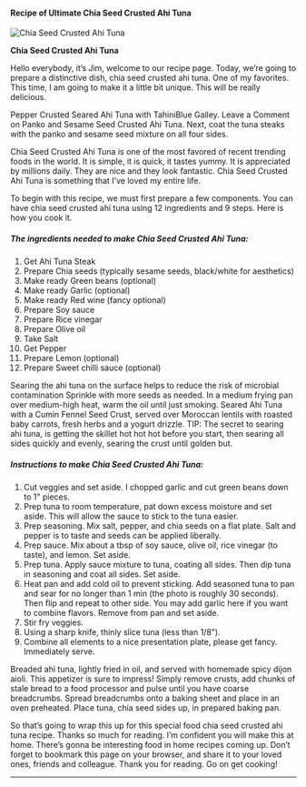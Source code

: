             

#### Recipe of Ultimate Chia Seed Crusted Ahi Tuna

![Chia Seed Crusted Ahi Tuna](https://img-global.cpcdn.com/recipes/57124b03854d295f/751x532cq70/chia-seed-crusted-ahi-tuna-recipe-main-photo.jpg)

**Chia Seed Crusted Ahi Tuna**

Hello everybody, it’s Jim, welcome to our recipe page. Today, we’re going to prepare a distinctive dish, chia seed crusted ahi tuna. One of my favorites. This time, I am going to make it a little bit unique. This will be really delicious.

Pepper Crusted Seared Ahi Tuna with TahiniBlue Galley. Leave a Comment on Panko and Sesame Seed Crusted Ahi Tuna. Next, coat the tuna steaks with the panko and sesame seed mixture on all four sides.

Chia Seed Crusted Ahi Tuna is one of the most favored of recent trending foods in the world. It is simple, it is quick, it tastes yummy. It is appreciated by millions daily. They are nice and they look fantastic. Chia Seed Crusted Ahi Tuna is something that I’ve loved my entire life.

To begin with this recipe, we must first prepare a few components. You can have chia seed crusted ahi tuna using 12 ingredients and 9 steps. Here is how you cook it.

##### The ingredients needed to make Chia Seed Crusted Ahi Tuna:

1.  Get Ahi Tuna Steak
2.  Prepare Chia seeds (typically sesame seeds, black/white for aesthetics)
3.  Make ready Green beans (optional)
4.  Make ready Garlic (optional)
5.  Make ready Red wine (fancy optional)
6.  Prepare Soy sauce
7.  Prepare Rice vinegar
8.  Prepare Olive oil
9.  Take Salt
10.  Get Pepper
11.  Prepare Lemon (optional)
12.  Prepare Sweet chilli sauce (optional)

Searing the ahi tuna on the surface helps to reduce the risk of microbial contamination Sprinkle with more seeds as needed. In a medium frying pan over medium-high heat, warm the oil until just smoking. Seared Ahi Tuna with a Cumin Fennel Seed Crust, served over Moroccan lentils with roasted baby carrots, fresh herbs and a yogurt drizzle. TIP: The secret to searing ahi tuna, is getting the skillet hot hot hot before you start, then searing all sides quickly and evenly, searing the crust until golden but.

##### Instructions to make Chia Seed Crusted Ahi Tuna:

1.  Cut veggies and set aside. I chopped garlic and cut green beans down to 1" pieces.
2.  Prep tuna to room temperature, pat down excess moisture and set aside. This will allow the sauce to stick to the tuna easier.
3.  Prep seasoning. Mix salt, pepper, and chia seeds on a flat plate. Salt and pepper is to taste and seeds can be applied liberally.
4.  Prep sauce. Mix about a tbsp of soy sauce, olive oil, rice vinegar (to taste), and lemon. Set aside.
5.  Prep tuna. Apply sauce mixture to tuna, coating all sides. Then dip tuna in seasoning and coat all sides. Set aside.
6.  Heat pan and add cold oil to prevent sticking. Add seasoned tuna to pan and sear for no longer than 1 min (the photo is roughly 30 seconds). Then flip and repeat to other side. You may add garlic here if you want to combine flavors. Remove from pan and set aside.
7.  Stir fry veggies.
8.  Using a sharp knife, thinly slice tuna (less than 1/8").
9.  Combine all elements to a nice presentation plate, please get fancy. Immediately serve.

Breaded ahi tuna, lightly fried in oil, and served with homemade spicy dijon aioli. This appetizer is sure to impress! Simply remove crusts, add chunks of stale bread to a food processor and pulse until you have coarse breadcrumbs. Spread breadcrumbs onto a baking sheet and place in an oven preheated. Place tuna, chia seed sides up, in prepared baking pan.

So that’s going to wrap this up for this special food chia seed crusted ahi tuna recipe. Thanks so much for reading. I’m confident you will make this at home. There’s gonna be interesting food in home recipes coming up. Don’t forget to bookmark this page on your browser, and share it to your loved ones, friends and colleague. Thank you for reading. Go on get cooking!

* * *
